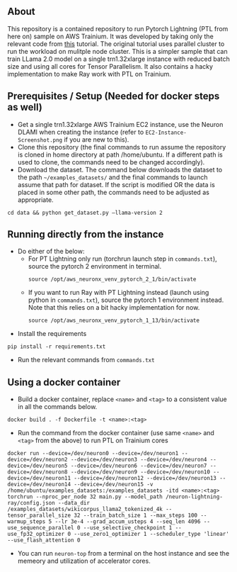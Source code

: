 ## About
This repository is a contained repository to run Pytorch Lightning (PTL from here on) sample on AWS Trainium. It was developed by taking only the relevant code from <a href=https://awsdocs-neuron.readthedocs-hosted.com/en/latest/libraries/neuronx-distributed/tutorials/training_llama2_tp_pp_ptl.html>this</a> tutorial. The original tutorial uses parallel cluster to run the workload on mulitple node cluster. This is a simpler sample that can train LLama 2.0 model on a single trn1.32xlarge instance with reduced batch size and using all cores for Tensor Parallelism.
It also contains a hacky implementation to make Ray work with PTL on Trainium.

## Prerequisites / Setup (Needed for docker steps as well)
- Get a single trn1.32xlarge AWS Trainium EC2 instance, use the Neuron DLAMI when creating the instance (refer to ```EC2-Instance-Screenshot.png``` if you are new to this).
- Clone this repository (the final commands to run assume the repository is cloned in home directory at path /home/ubuntu. If a different path is used to clone, the commands need to be changed accordingly).
- Download the dataset. The command below downloads the dataset to the path ```~/examples_datasets/``` and the final commands to launch assume that path for dataset. If the script is modified OR the data is placed in some other path, the commands need to be adjusted as appropriate.
```
cd data && python get_dataset.py —llama-version 2
```

## Running directly from the instance
- Do either of the below:
  - For PT Lightning only run (torchrun launch step in ```commands.txt```), source the pytorch 2 environment in terminal.
    ```
    source /opt/aws_neuronx_venv_pytorch_2_1/bin/activate
    ```
  - If you want to run Ray with PT Lightning instead (launch using python in ```commands.txt```), source the pytorch 1 environment instead. Note that this relies on a bit hacky implementation for now. 
    ```
    source /opt/aws_neuronx_venv_pytorch_1_13/bin/activate
    ```
- Install the requirements
```
pip install -r requirements.txt
```
- Run the relevant commands from ```commands.txt```


## Using a docker container
- Build a docker container, replace ```<name>``` and ```<tag>``` to a consistent value in all the commands below.
```
docker build . -f Dockerfile -t <name>:<tag>
```

- Run the command from the docker container (use same ```<name>``` and ```<tag>``` from the above) to run PTL on Trainium cores
```
docker run --device=/dev/neuron0 --device=/dev/neuron1 --device=/dev/neuron2 --device=/dev/neuron3 --device=/dev/neuron4 --device=/dev/neuron5 --device=/dev/neuron6 --device=/dev/neuron7 --device=/dev/neuron8 --device=/dev/neuron9 --device=/dev/neuron10 --device=/dev/neuron11 --device=/dev/neuron12 --device=/dev/neuron13 --device=/dev/neuron14 --device=/dev/neuron15 -v /home/ubuntu/examples_datasets:/examples_datasets -itd <name>:<tag> torchrun --nproc_per_node 32 main.py --model_path /neuron-lightning-ray/config.json --data_dir /examples_datasets/wikicorpus_llama2_tokenized_4k --tensor_parallel_size 32 --train_batch_size 1 --max_steps 100 --warmup_steps 5 --lr 3e-4 --grad_accum_usteps 4 --seq_len 4096 --use_sequence_parallel 0 --use_selective_checkpoint 1 --use_fp32_optimizer 0 --use_zero1_optimizer 1 --scheduler_type 'linear' --use_flash_attention 0
```

- You can run ```neuron-top``` from a terminal on the host instance and see the memeory and utilization of accelerator cores.

